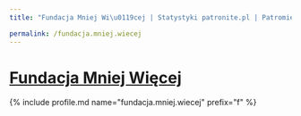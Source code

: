 ```yaml
---
title: "Fundacja Mniej Wi\u0119cej | Statystyki patronite.pl | Patromierz"

permalink: /fundacja.mniej.wiecej
---
```


# [Fundacja Mniej Więcej](https://patronite.pl/fundacja.mniej.wiecej)

{% include profile.md name="fundacja.mniej.wiecej" prefix="f" %}
